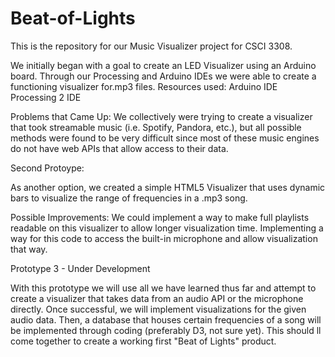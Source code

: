 Beat-of-Lights
==============

This is the repository for our Music Visualizer project for CSCI 3308.

We initially began with a goal to create an LED Visualizer using an Arduino board. Through our Processing and Arduino IDEs we were able to create a functioning visualizer for.mp3 files. 
Resources used: 
Arduino IDE
Processing 2 IDE

Problems that Came Up:
We collectively were trying to create a visualizer that took streamable music (i.e. Spotify, Pandora, etc.), but all possible methods were found to be very difficult since most of these music engines do not have web APIs that allow access to their data.

Second Protoype:

As another option, we created a simple  HTML5 Visualizer that uses dynamic bars to visualize the range of frequencies in a .mp3 song. 

Possible Improvements:
We could implement a way to make full playlists readable on this visualizer to allow longer visualization time.
Implementing a way for this code to access the built-in microphone and allow visualization that way.

Prototype 3 - Under Development

With this prototype we will use all we have learned thus far and attempt to create a visualizer that takes data from an audio API or the microphone directly.
Once successful, we will implement visualizations for the given audio data.
Then, a database that houses certain frequencies of a song will be implemented through coding (preferably D3, not sure yet).
This should ll come together to create a working first "Beat of Lights" product.
